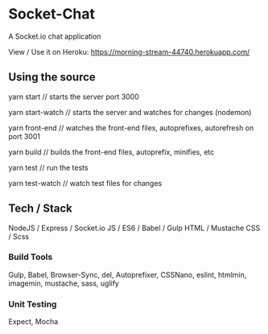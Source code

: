 # Socket-Chat
A Socket.io chat application

View / Use it on Heroku: https://morning-stream-44740.herokuapp.com/

## Using the source

yarn start // starts the server port 3000

yarn start-watch // starts the server and watches for changes (nodemon)

yarn front-end // watches the front-end files, autoprefixes, autorefresh on port 3001

yarn build // builds the front-end files, autoprefix, minifies, etc

yarn test // run the tests

yarn test-watch // watch test files for changes

## Tech / Stack
NodeJS / Express / Socket.io
JS / ES6 / Babel / Gulp
HTML / Mustache
CSS / Scss

### Build Tools
Gulp, Babel, Browser-Sync, del, Autoprefixer, CSSNano, eslint, htmlmin, imagemin, mustache, sass, uglify

### Unit Testing
Expect, Mocha
